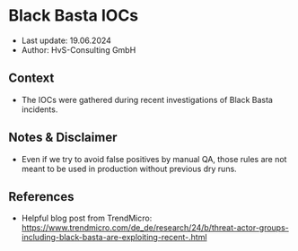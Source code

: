 # Black Basta IOCs
- Last update: 19.06.2024
- Author: HvS-Consulting GmbH

## Context
- The IOCs were gathered during recent investigations of Black Basta incidents.

## Notes & Disclaimer
- Even if we try to avoid false positives by manual QA, those rules are not meant to be used in production without previous dry runs.

## References
- Helpful blog post from TrendMicro: https://www.trendmicro.com/de_de/research/24/b/threat-actor-groups-including-black-basta-are-exploiting-recent-.html 
